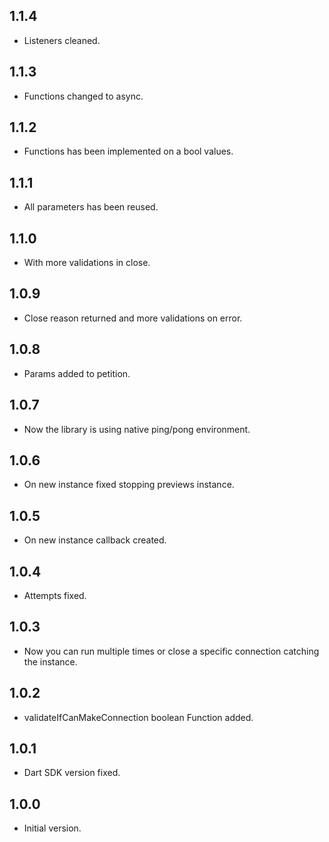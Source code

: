 ## 1.1.4
- Listeners cleaned.

## 1.1.3
- Functions changed to async.

## 1.1.2
- Functions has been implemented on a bool values.

## 1.1.1
- All parameters has been reused.

## 1.1.0
- With more validations in close.

## 1.0.9
- Close reason returned and more validations on error.

## 1.0.8
- Params added to petition.

## 1.0.7
- Now the library is using native ping/pong environment.

## 1.0.6
- On new instance fixed stopping previews instance.

## 1.0.5
- On new instance callback created.

## 1.0.4
- Attempts fixed.

## 1.0.3
- Now you can run multiple times or close a specific connection catching the instance.

## 1.0.2
- validateIfCanMakeConnection boolean Function added.

## 1.0.1
- Dart SDK version fixed.

## 1.0.0
- Initial version.
